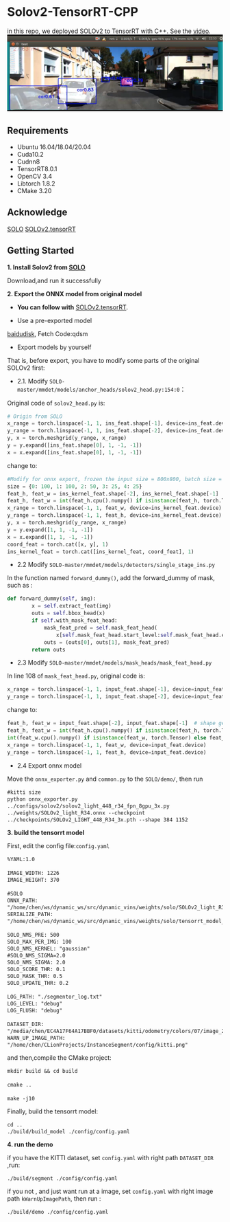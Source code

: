 # Solov2-TensorRT-CPP
in this repo, we  deployed SOLOv2 to TensorRT with C++.   See the [video](https://www.bilibili.com/video/BV1rQ4y1m7mx).
![solov2_cpp](https://github.com/chenjianqu/Solov2-TensorRT-CPP/blob/main/config/solov2_cpp.png)



## Requirements

* Ubuntu 16.04/18.04/20.04
* Cuda10.2
* Cudnn8
* TensorRT8.0.1
* OpenCV 3.4
* Libtorch 1.8.2
* CMake 3.20



## Acknowledge

[SOLO](https://github.com/wxinlong/solo_/)
[SOLOv2.tensorRT](https://github.com/zhangjinsong3/SOLOv2.tensorRT)



## Getting Started

**1. Install Solov2 from [SOLO](https://github.com/wxinlong/solo/)**  

Download,and run it successfully



**2. Export the ONNX model from original model**  

* **You can follow with** [SOLOv2.tensorRT](https://github.com/zhangjinsong3/SOLOv2.tensorRT). 


* Use a pre-exported model

[baidudisk](https://pan.baidu.com/s/1GNQROWqASUoyjUsFPGnRHg), Fetch Code:qdsm


* Export models by yourself

That is, before export, you have to modify some parts of the original SOLOv2 first:  

* 2.1. Modify `SOLO-master/mmdet/models/anchor_heads/solov2_head.py:154:0`：

Original code of `solov2_head.py` is:

```python
# Origin from SOLO
x_range = torch.linspace(-1, 1, ins_feat.shape[-1], device=ins_feat.device)
y_range = torch.linspace(-1, 1, ins_feat.shape[-2], device=ins_feat.device)
y, x = torch.meshgrid(y_range, x_range)
y = y.expand([ins_feat.shape[0], 1, -1, -1])
x = x.expand([ins_feat.shape[0], 1, -1, -1])
```

change to:

```python
#Modify for onnx export, frozen the input size = 800x800, batch size = 1
size = {0: 100, 1: 100, 2: 50, 3: 25, 4: 25}
feat_h, feat_w = ins_kernel_feat.shape[-2], ins_kernel_feat.shape[-1]
feat_h, feat_w = int(feat_h.cpu().numpy() if isinstance(feat_h, torch.Tensor) else feat_h), int(feat_w.cpu().numpy() if isinstance(feat_w, torch.Tensor) else feat_w)
x_range = torch.linspace(-1, 1, feat_w, device=ins_kernel_feat.device)
y_range = torch.linspace(-1, 1, feat_h, device=ins_kernel_feat.device)
y, x = torch.meshgrid(y_range, x_range)
y = y.expand([1, 1, -1, -1])
x = x.expand([1, 1, -1, -1])
coord_feat = torch.cat([x, y], 1)
ins_kernel_feat = torch.cat([ins_kernel_feat, coord_feat], 1)
```



* 2.2  Modify `SOLO-master/mmdet/models/detectors/single_stage_ins.py`  

In the function named `forward_dummy()`, add the forward_dummy of mask, such as :

```python
def forward_dummy(self, img):
        x = self.extract_feat(img)
        outs = self.bbox_head(x)
        if self.with_mask_feat_head:
            mask_feat_pred = self.mask_feat_head(
                x[self.mask_feat_head.start_level:self.mask_feat_head.end_level + 1])
            outs = (outs[0], outs[1], mask_feat_pred)
        return outs
```



* 2.3 Modify `SOLO-master/mmdet/models/mask_heads/mask_feat_head.py`

In line 108 of `mask_feat_head.py`, original code is:

```python
x_range = torch.linspace(-1, 1, input_feat.shape[-1], device=input_feat.device)
y_range = torch.linspace(-1, 1, input_feat.shape[-2], device=input_feat.device)
```

change to:

```python
feat_h, feat_w = input_feat.shape[-2], input_feat.shape[-1]  # shape get tensor during onnx.export()
feat_h, feat_w = int(feat_h.cpu().numpy() if isinstance(feat_h, torch.Tensor) else feat_h), \
int(feat_w.cpu().numpy() if isinstance(feat_w, torch.Tensor) else feat_w)
x_range = torch.linspace(-1, 1, feat_w, device=input_feat.device)
y_range = torch.linspace(-1, 1, feat_h, device=input_feat.device)
```



* 2.4 Export onnx model  

Move the `onnx_exporter.py` and `common.py` to the `SOLO/demo/`, then run

```
#kitti size
python onnx_exporter.py ../configs/solov2/solov2_light_448_r34_fpn_8gpu_3x.py ../weights/SOLOv2_light_R34.onnx --checkpoint ../checkpoints/SOLOv2_LIGHT_448_R34_3x.pth --shape 384 1152
```



**3. build the tensorrt model**     

First, edit the config file:`config.yaml`   
```
%YAML:1.0

IMAGE_WIDTH: 1226
IMAGE_HEIGHT: 370

#SOLO
ONNX_PATH: "/home/chen/ws/dynamic_ws/src/dynamic_vins/weights/solo/SOLOv2_light_R34_1152x384_cuda102.onnx"
SERIALIZE_PATH: "/home/chen/ws/dynamic_ws/src/dynamic_vins/weights/solo/tensorrt_model_1152x384.bin"

SOLO_NMS_PRE: 500
SOLO_MAX_PER_IMG: 100
SOLO_NMS_KERNEL: "gaussian"
#SOLO_NMS_SIGMA=2.0
SOLO_NMS_SIGMA: 2.0
SOLO_SCORE_THR: 0.1
SOLO_MASK_THR: 0.5
SOLO_UPDATE_THR: 0.2

LOG_PATH: "./segmentor_log.txt"
LOG_LEVEL: "debug"
LOG_FLUSH: "debug"

DATASET_DIR: "/media/chen/EC4A17F64A17BBF0/datasets/kitti/odometry/colors/07/image_2/"
WARN_UP_IMAGE_PATH: "/home/chen/CLionProjects/InstanceSegment/config/kitti.png"
```
and then,compile the CMake project:
```
mkdir build && cd build

cmake ..

make -j10
```

Finally, build the tensorrt model:
```
cd ..
./build/build_model ./config/config.yaml
```



**4. run the demo**   

if you have the KITTI dataset,  set `config.yaml` with right  path `DATASET_DIR` ,run:

```
./build/segment ./config/config.yaml
```

if you not , and just want run at a image, set `config.yaml` with right image path `kWarnUpImagePath`, then run :
```
./build/demo ./config/config.yaml
```

